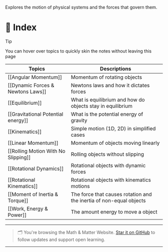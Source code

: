 Explores the motion of physical systems and the forces that govern them.

# 🧭 Index

>[!tip]
You can hover over topics to quickly skin the notes without leaving this page

| Topics                              | Descriptions                                                        |
| ----------------------------------- | ------------------------------------------------------------------- |
| [[Angular Momentum]]                | Momentum of rotating objects                                        |
| [[Dynamic Forces & Newtons Laws]]   | Newtons laws and how it dictates forces                             |
| [[Equilibrium]]                     | What is equilibrium and how do objects stay in equilibrium          |
| [[Gravitational Potential energy]]  | What is the potential energy of gravity                             |
| [[Kinematics]]                      | Simple motion (1D, 2D) in simplified cases                          |
| [[Linear Momentum]]                 | Momentum of objects moving linearly                                 |
| [[Rolling Motion With No Slipping]] | Rolling objects without slipping                                    |
| [[Rotational Dynamics]]             | Rotational objects with dynamic forces                              |
| [[Rotational Kinematics]]           | Rotational objects with kinematics motions                          |
| [[Moment of Inertia & Torque]]      | The force that causes rotation and the inertia of non-equal objects |
| [[Work, Energy & Power]]            | The amount energy to move a object                                  |


---

> 🗂️ You're browsing the Math & Matter Website. [Star it on GitHub](https://github.com/rajeevphysics/Obsidan-Thinkbook) to follow updates and support open learning.

---
